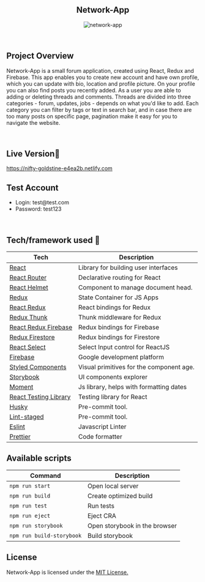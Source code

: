 <h2 align="center">Network-App</h2>

<p align="center">
  <img src="https://i.ibb.co/gTdB90m/network-app-screen.png"  alt="network-app">
</p>

<br>

## Project Overview
Network-App is a small forum application, created using React, Redux and Firebase. This app enables you to create new account and have own profile, which you can update with bio, location and profile picture. On your profile you can also find  posts you recently added. As a user you are able to adding or deleting threads and comments. Threads are divided into three categories - forum, updates, jobs - depends on what you'd like to add. Each category you can filter by tags or text in search bar, and in case there are too many posts on specific page, pagination make it easy for you to navigate the website.
 
<br>
 
## Live Version📍

<a href="https://nifty-goldstine-e4ea2b.netlify.com">https://nifty-goldstine-e4ea2b.netlify.com</a>

## Test Account

<ul>
  <li>Login: test@test.com</li>
  <li>Password: test123</li>
</ul>

<br>

## Tech/framework used 🔧

| Tech                                                               | Description                              |
| -------------------------------------------------------------      | ---------------------------------------- |
| [React](https://reactjs.org/)                                      | Library for building user interfaces     |
| [React Router](https://reacttraining.com/react-router/)            | Declarative routing for React            |
| [React Helmet](https://github.com/nfl/react-helmet/)               | Component to manage document head.       |
| [Redux](https://redux.js.org/)                                     | State Container for JS Apps              |
| [React Redux](https://github.com/reduxjs/react-redux)              | React bindings for Redux                 |
| [Redux Thunk](https://github.com/reduxjs/redux-thunk)              | Thunk middleware for Redux               |
| [React Redux Firebase](http://react-redux-firebase.com/)           | Redux bindings for Firebase              |
| [Redux Firestore](https://github.com/prescottprue/redux-firestore) | Redux bindings for Firestore             |
| [React Select](https://react-select.com/)                          | Select Input control for ReactJS         |
| [Firebase](https://firebase.google.com/)                           | Google development platform              |
| [Styled Components](https://styled-components.com/)                | Visual primitives for the component age. |
| [Storybook](https://storybook.js.org/)                             | UI components explorer                   |
| [Moment](https://momentjs.com/)                                    | Js library, helps with formatting dates  |
| [React Testing Library](https://testing-library.com/)              | Testing library for React                |
| [Husky](https://github.com/okonet/lint-staged)                     | Pre-commit tool.                         |
| [Lint-staged](https://github.com/okonet/lint-staged)               | Pre-commit tool.                         |
| [Eslint](https://eslint.org/)                                      | Javascript Linter                        |
| [Prettier](https://prettier.io/)                                   | Code formatter                           |

## Available scripts

| Command                   | Description                   |
| ------------------------- | ----------------------------- |
| `npm run start`           | Open local server             |
| `npm run build`           | Create optimized build        |
| `npm run test`            | Run tests                     |
| `npm run eject`           | Eject CRA                     |
| `npm run storybook`       | Open storybook in the browser |
| `npm run build-storybook` | Build storybook               |

## License

Network-App is licensed under the <a href='https://opensource.org/licenses/mit-license.php'>MIT License.</a>
      

